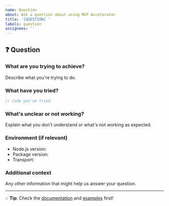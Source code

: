 ```yaml
---
name: Question
about: Ask a question about using MCP Accelerator
title: '[QUESTION] '
labels: question
assignees: ''
---
```


## ❓ Question

### What are you trying to achieve?

Describe what you're trying to do.

### What have you tried?

```typescript
// Code you've tried
```

### What's unclear or not working?

Explain what you don't understand or what's not working as expected.

### Environment (if relevant)

- Node.js version:
- Package version:
- Transport:

### Additional context

Any other information that might help us answer your question.

---

💡 **Tip**: Check the [documentation](https://github.com/mohamedjamai/mcp-accelerator#readme) and [examples](https://github.com/mohamedjamai/mcp-accelerator/tree/main/examples) first!
